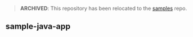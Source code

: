 > **ARCHIVED**: This repository has been relocated to the [samples](https://github.com/buildpack/samples/) repo.

## sample-java-app



